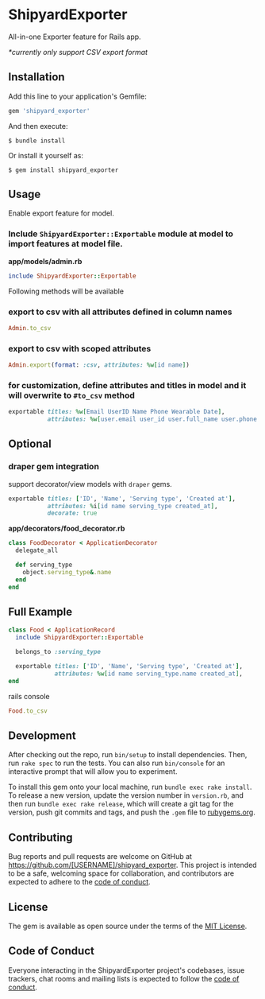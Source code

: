 # ShipyardExporter

All-in-one Exporter feature for Rails app.


*\*currently only support CSV export format*

## Installation

Add this line to your application's Gemfile:

```ruby
gem 'shipyard_exporter'
```

And then execute:

    $ bundle install

Or install it yourself as:

    $ gem install shipyard_exporter

## Usage


Enable export feature for model.
### Include `ShipyardExporter::Exportable` module at model to import features at model file.
**app/models/admin.rb**
```rb
include ShipyardExporter::Exportable
```
Following methods will be available
### export to csv with all attributes defined in column names
```rb
Admin.to_csv
```
### export to csv with scoped attributes
```rb
Admin.export(format: :csv, attributes: %w[id name])
```
### for customization, define attributes and titles in model and it will overwrite to `#to_csv` method
```rb
exportable titles: %w[Email UserID Name Phone Wearable Date],
           attributes: %w[user.email user_id user.full_name user.phone wearable wearable_type.name date]

```
## Optional
### draper gem integration
support decorator/view models with `draper` gems.
```rb
exportable titles: ['ID', 'Name', 'Serving type', 'Created at'],
           attributes: %i[id name serving_type created_at],
           decorate: true
```
**app/decorators/food_decorator.rb**
```rb
class FoodDecorator < ApplicationDecorator
  delegate_all

  def serving_type
    object.serving_type&.name
  end
end
```


## Full Example
```rb
class Food < ApplicationRecord
  include ShipyardExporter::Exportable

  belongs_to :serving_type

  exportable titles: ['ID', 'Name', 'Serving type', 'Created at'],
             attributes: %w[id name serving_type.name created_at],
end
```
rails console
```rb
Food.to_csv
```
## Development

After checking out the repo, run `bin/setup` to install dependencies. Then, run `rake spec` to run the tests. You can also run `bin/console` for an interactive prompt that will allow you to experiment.

To install this gem onto your local machine, run `bundle exec rake install`. To release a new version, update the version number in `version.rb`, and then run `bundle exec rake release`, which will create a git tag for the version, push git commits and tags, and push the `.gem` file to [rubygems.org](https://rubygems.org).

## Contributing

Bug reports and pull requests are welcome on GitHub at https://github.com/[USERNAME]/shipyard_exporter. This project is intended to be a safe, welcoming space for collaboration, and contributors are expected to adhere to the [code of conduct](https://github.com/[USERNAME]/shipyard_exporter/blob/master/CODE_OF_CONDUCT.md).


## License

The gem is available as open source under the terms of the [MIT License](https://opensource.org/licenses/MIT).

## Code of Conduct

Everyone interacting in the ShipyardExporter project's codebases, issue trackers, chat rooms and mailing lists is expected to follow the [code of conduct](https://github.com/[USERNAME]/shipyard_exporter/blob/master/CODE_OF_CONDUCT.md).
